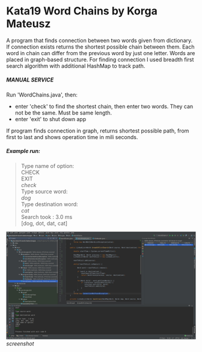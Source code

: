# Kata19 Word Chains by Korga Mateusz
A program that finds connection between two words given from dictionary. If connection exists returns the shortest possible chain between them. Each word in chain can differ from the previous word by just one letter. Words are placed in graph-based structure. For finding connection I used breadth first search algorithm with additional HashMap to track path.
<br/>
##### MANUAL SERVICE 
Run 'WordChains.java', then:
* enter 'check' to find the shortest chain, then enter two words. They can not be the same. Must be same length.
* enter 'exit' to shut down app

If program finds connection in graph, returns shortest possible path, from first to last and shows operation time in mili seconds.
##### Example run:
>Type name of option:
><br/>CHECK
><br/>EXIT
><br/>*check*
><br/>Type source word:
><br/>*dog*
><br/>Type destination word:
><br/>*cat*
><br/>Search took : 3.0 ms
><br/>[dog, dot, dat, cat]


![Alt text](screenshot.jpg?raw=true "screenshot")
*screenshot*
